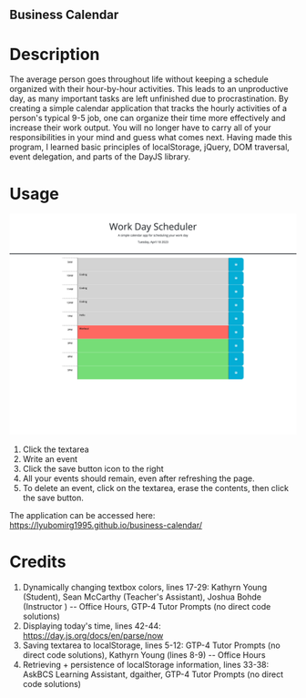 ## Business Calendar

# Description

 The average person goes throughout life without keeping a schedule organized with their hour-by-hour activities. This leads to an unproductive day, as many important tasks are left unfinished due to procrastination. By creating a simple calendar application that tracks the hourly activities of a person's typical 9-5 job, one can organize their time more effectively and increase their work output. You will no longer have to carry all of your responsibilities in your mind and guess what comes next. Having made this program, I learned basic principles of localStorage, jQuery, DOM traversal, event delegation, and parts of the DayJS library. 

 # Usage
![alt text](./images/business-calendar.png)

 1. Click the textarea
 2. Write an event
 3. Click the save button icon to the right
 4. All your events should remain, even after refreshing the page.
 5. To delete an event, click on the textarea, erase the contents, then click the save button.

 The application can be accessed here: https://lyubomirg1995.github.io/business-calendar/

# Credits

1. Dynamically changing textbox colors, lines 17-29: Kathyrn Young (Student), Sean McCarthy (Teacher's Assistant), Joshua Bohde (Instructor ) -- Office Hours, GTP-4 Tutor Prompts (no direct code solutions)
2. Displaying today's time, lines 42-44: https://day.js.org/docs/en/parse/now
3. Saving textarea to localStorage, lines 5-12: GTP-4 Tutor Prompts (no direct code solutions), Kathyrn Young (lines 8-9) -- Office Hours
4. Retrieving + persistence of localStorage information, lines 33-38: AskBCS Learning Assistant, dgaither, GTP-4 Tutor Prompts (no direct code solutions)






